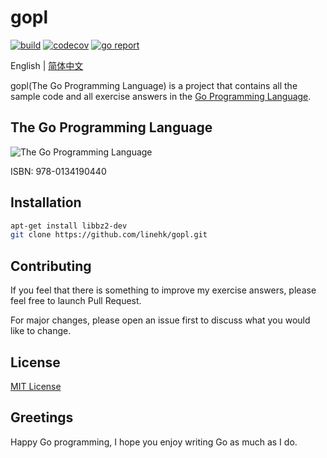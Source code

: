 # gopl

[![build](https://github.com/linehk/gopl/actions/workflows/build.yml/badge.svg "build")](https://github.com/linehk/gopl/actions)
[![codecov](https://codecov.io/gh/linehk/gopl/graph/badge.svg "codecov")](https://codecov.io/gh/linehk/gopl)
[![go report](https://goreportcard.com/badge/github.com/linehk/gopl "go report")](https://goreportcard.com/report/github.com/linehk/gopl)

English | [简体中文](./README-zh.md "简体中文")

gopl(The Go Programming Language) is a project that contains all the sample code and all exercise answers in the [Go Programming Language](https://www.gopl.io "Go Programming Language").

## The Go Programming Language

![The Go Programming Language](./en-cover.png "The Go Programming Language")

ISBN: 978-0134190440

## Installation

```bash
apt-get install libbz2-dev
git clone https://github.com/linehk/gopl.git
```

## Contributing

If you feel that there is something to improve my exercise answers, please feel free to launch Pull Request.

For major changes, please open an issue first to discuss what you would like to change.

## License

[MIT License](./LICENSE "MIT License")

## Greetings

Happy Go programming, I hope you enjoy writing Go as much as I do.